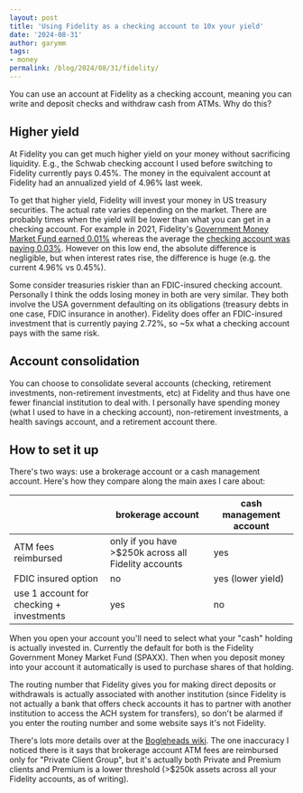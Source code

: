 ```yaml
---
layout: post
title: 'Using Fidelity as a checking account to 10x your yield'
date: '2024-08-31'
author: garymm
tags:
- money
permalink: /blog/2024/08/31/fidelity/
---
```


You can use an account at Fidelity as a checking account, meaning you can write and deposit checks and withdraw cash from ATMs.
Why do this?

## Higher yield

At Fidelity you can get much higher yield on your money without sacrificing liquidity. E.g., the Schwab checking account I used before switching to Fidelity currently pays 0.45%. The money in the equivalent account at Fidelity had an annualized yield of 4.96% last week.

To get that higher yield, Fidelity will invest your money in US treasury securities. The actual rate varies depending on the market. There are probably times when the yield will be lower than what you can get in a checking account. For example in 2021, Fidelity's [Government Money Market Fund earned 0.01%](https://fundresearch.fidelity.com/mutual-funds/performance-and-risk/31617H102) whereas the average the [checking account was paying 0.03%](https://ycharts.com/indicators/us_interest_checking_account_rate). However on this low end, the absolute difference is negligible, but when interest rates rise, the difference is huge (e.g. the current 4.96% vs 0.45%).

Some consider treasuries riskier than an FDIC-insured checking account. Personally I think the odds losing money in both are very similar. They both involve the USA government defaulting on its obligations (treasury debts in one case, FDIC insurance in another). Fidelity does offer an FDIC-insured investment that is currently paying 2.72%, so ~5x what a checking account pays with the same risk.

## Account consolidation

You can choose to consolidate several accounts (checking, retirement investments, non-retirement investments, etc) at Fidelity and thus have one fewer financial institution to deal with. I personally have spending money (what I used to have in a checking account), non-retirement investments, a health savings account, and a retirement account there.

## How to set it up

There's two ways: use a brokerage account or a cash management account.
Here's how they compare along the main axes I care about:

|                     | brokerage account                                | cash management account |
|---------------------|--------------------------------------------------|-------------------------|
| ATM fees reimbursed | only if you have >$250k across all Fidelity accounts | yes |
| FDIC insured option | no | yes (lower yield) |
| use 1 account for checking + investments | yes | no |

When you open your account you'll need to select what your "cash" holding is actually invested in. Currently the default for both is the Fidelity Government Money Market Fund (SPAXX). Then when you deposit money into your account it automatically is used to purchase shares of that holding.

The routing number that Fidelity gives you for making direct deposits or withdrawals is actually associated with another institution (since Fidelity is not actually a bank that offers check accounts it has to partner with another institution to access the ACH system for transfers), so don't be alarmed if you enter the routing number and some website says it's not Fidelity.

There's lots more details over at the [Bogleheads wiki](https://www.bogleheads.org/wiki/Fidelity:_one_stop_shop#Suggested_account_usages). The one inaccuracy I noticed there is it says that brokerage account ATM fees are reimbursed only for "Private Client Group", but it's actually both Private and Premium clients and Premium is a lower threshold (>$250k assets across all your Fidelity accounts, as of writing).
